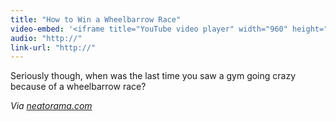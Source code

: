 ```yaml
---
title: "How to Win a Wheelbarrow Race"
video-embed: '<iframe title="YouTube video player" width="960" height="750" src="http://www.youtube.com/embed/rqOtKxQ8xpw?rel=0&hd=1" frameborder="0" allowfullscreen></iframe>'
audio: "http://"
link-url: "http://"
---
```

<p>Seriously though, when was the last time you saw a gym going crazy because of a wheelbarrow race?</p>
<p><em>Via <a href="http://www.neatorama.com/2011/04/19/how-to-win-a-wheelbarrow-race/">neatorama.com</a></em></p>
